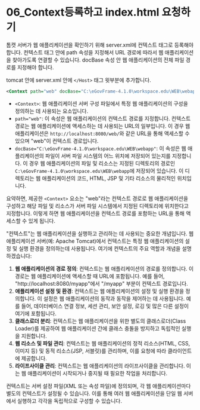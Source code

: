 # 06_Context등록하고 index.html 요청하기

톰캣 서버가 웹 애플리케이션을 확인하기 위해 server.xml에 컨텍스트 태그로 등록해야 합니다. 컨텍스트 태그 안에 path 속성을 지정해서  URL 경로에 따라서 웹 애플리케이션을 찾아가도록 연결할 수 있습니다. docBase 속성 안 웹 애플리케이션의 전체 파일 경로를 지정해야 합니다.

tomcat 안에 server.xml 안에 `</Host>` 태그 윗부분에 추가합니다. 

```xml
<Context path="web" docBase="C:\eGovFrame-4.1.0\workspace.edu\WEB\webapp" />
```

- `<Context>`: 웹 애플리케이션 서버 구성 파일에서 특정 웹 애플리케이션의 구성을 정의하는 데 사용되는 요소입니다.
- `path="web"`: 이 속성은 웹 애플리케이션의 컨텍스트 경로를 지정합니다. 컨텍스트 경로는 웹 애플리케이션에 액세스하는 데 사용되는 URL의 일부입니다. 이 경우 웹 애플리케이션은 `http://localhost:8080/web/`와 같은 URL을 통해 액세스할 수 있으며 "web"이 컨텍스트 경로입니다.
- `docBase="C:\eGovFrame-4.1.0\workspace.edu\WEB\webapp"`: 이 속성은 웹 애플리케이션의 파일이 서버 파일 시스템의 어느 위치에 저장되어 있는지를 지정합니다. 이 경우 웹 애플리케이션의 파일 및 리소스는 지정된 디렉토리의 경로인 `C:\eGovFrame-4.1.0\workspace.edu\WEB\webapp`에 저장되어 있습니다. 이 디렉토리는 웹 애플리케이션의 코드, HTML, JSP 및 기타 리소스의 물리적인 위치입니다.

요약하면, 제공한 `<Context>` 요소는 "web"라는 컨텍스트 경로로 웹 애플리케이션을 구성하고 해당 파일 및 리소스가 서버 파일 시스템에서 지정된 디렉토리에 위치한다고 지정합니다. 이렇게 하면 웹 애플리케이션을 컨텍스트 경로를 포함하는 URL을 통해 액세스할 수 있게 됩니다.

"컨텍스트"는 웹 애플리케이션을 실행하고 관리하는 데 사용되는 중요한 개념입니다. 웹 애플리케이션 서버(예: Apache Tomcat)에서 컨텍스트는 특정 웹 애플리케이션의 설정 및 실행 환경을 정의하는데 사용됩니다. 여기에 컨텍스트의 주요 역할과 개념을 설명하겠습니다:

1. **웹 애플리케이션의 경로 정의**: 컨텍스트는 웹 애플리케이션의 경로를 정의합니다. 이 경로는 웹 애플리케이션에 액세스할 때 URL에 포함됩니다. 예를 들어, "http://localhost:8080/myapp"에서 "/myapp" 부분이 컨텍스트 경로입니다.
2. **애플리케이션 설정 및 환경**: 컨텍스트는 웹 애플리케이션의 설정 및 실행 환경을 정의합니다. 이 설정은 웹 애플리케이션의 동작과 동작을 제어하는 데 사용됩니다. 예를 들어, 데이터베이스 연결 정보, 세션 관리, 보안 설정, 로깅 및 많은 다른 설정이 여기에 포함됩니다.
3. **클래스로더 분리**: 컨텍스트는 웹 애플리케이션을 위한 별도의 클래스로더(Class Loader)를 제공하여 웹 애플리케이션 간에 클래스 충돌을 방지하고 독립적인 실행을 지원합니다.
4. **웹 리소스 및 파일 관리**: 컨텍스트는 웹 애플리케이션의 정적 리소스(HTML, CSS, 이미지 등) 및 동적 리소스(JSP, 서블릿)를 관리하며, 이를 요청에 따라 클라이언트에 제공합니다.
5. **라이프사이클 관리**: 컨텍스트는 웹 애플리케이션의 라이프사이클을 관리합니다. 이는 웹 애플리케이션이 시작되거나 중지될 때 필요한 작업을 처리합니다.

컨텍스트는 서버 설정 파일(XML 또는 속성 파일)에 정의되며, 각 웹 애플리케이션마다 별도의 컨텍스트가 설정될 수 있습니다. 이를 통해 여러 웹 애플리케이션을 단일 웹 서버에서 실행하고 각각을 독립적으로 구성할 수 있습니다.